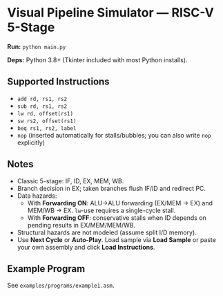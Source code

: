 # Visual Pipeline Simulator — RISC-V 5-Stage

**Run:** `python main.py`

**Deps:** Python 3.8+ (Tkinter included with most Python installs).

## Supported Instructions
- `add rd, rs1, rs2`
- `sub rd, rs1, rs2`
- `lw rd, offset(rs1)`
- `sw rs2, offset(rs1)`
- `beq rs1, rs2, label`
- `nop` (inserted automatically for stalls/bubbles; you can also write `nop` explicitly)

## Notes
- Classic 5-stage: IF, ID, EX, MEM, WB.
- Branch decision in EX; taken branches flush IF/ID and redirect PC.
- Data hazards:
  - With **Forwarding ON**: ALU→ALU forwarding (EX/MEM -> EX) and MEM/WB -> EX. `lw`-use requires a single-cycle stall.
  - With **Forwarding OFF**: conservative stalls when ID depends on pending results in EX/MEM/MEM/WB.
- Structural hazards are not modeled (assume split I/D memory).
- Use **Next Cycle** or **Auto-Play**. Load sample via **Load Sample** or paste your own assembly and click **Load Instructions**.

## Example Program
See `examples/programs/example1.asm`.
